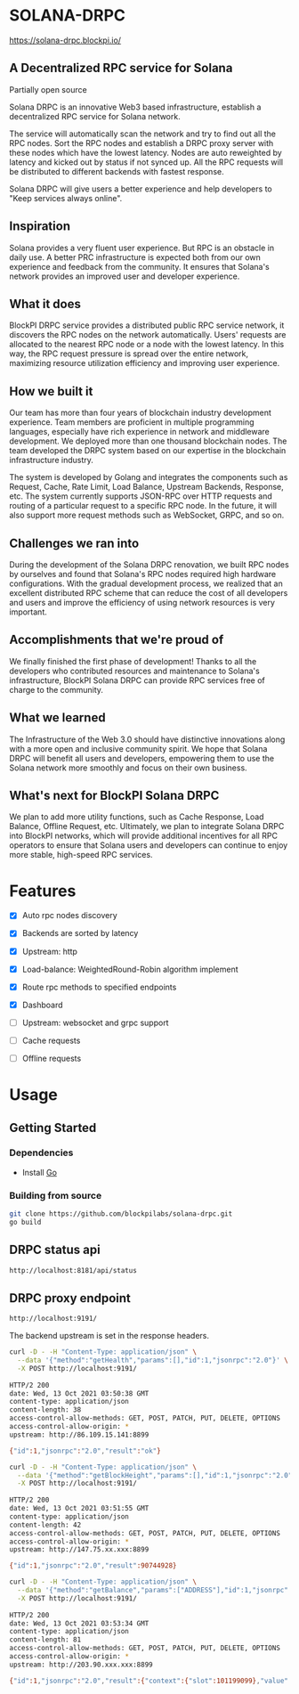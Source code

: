# SOLANA-DRPC

https://solana-drpc.blockpi.io/

## A Decentralized RPC service for Solana

Partially open source

Solana DRPC is an innovative Web3 based infrastructure,  establish a decentralized RPC service for Solana network.

The service will automatically scan the network and try to find out all the RPC nodes. Sort the RPC nodes and establish a DRPC proxy server with these nodes which have the lowest latency. Nodes are auto reweighted by latency and kicked out by status if not synced up. All the RPC requests will be distributed to different backends with fastest response.

Solana DRPC will give users a better experience and help developers to "Keep services always online".

## Inspiration

Solana provides a very fluent user experience. But RPC is an obstacle in daily use. A better PRC infrastructure is expected both from our own experience and feedback from the community. It ensures that Solana's network provides an improved user and developer experience.

## What it does

BlockPI DRPC service provides a distributed public RPC service network, it discovers the RPC nodes on the network automatically. Users' requests are allocated to the nearest RPC node or a node with the lowest latency. In this way, the RPC request pressure is spread over the entire network, maximizing resource utilization efficiency and improving user experience.

## How we built it

Our team has more than four years of blockchain industry development experience. Team members are proficient in multiple programming languages, especially have rich experience in network and middleware development. We deployed more than one thousand blockchain nodes. The team developed the DRPC system based on our expertise in the blockchain infrastructure industry.

The system is developed by Golang and integrates the components such as Request, Cache, Rate Limit, Load Balance, Upstream Backends, Response, etc. The system currently supports JSON-RPC over HTTP requests and routing of a particular request to a specific RPC node. In the future, it will also support more request methods such as WebSocket, GRPC, and so on.

## Challenges we ran into

During the development of the Solana DRPC renovation, we built RPC nodes by ourselves and found that Solana's RPC nodes required high hardware configurations.  With the gradual development process, we realized that an excellent distributed RPC scheme that can reduce the cost of all developers and users and improve the efficiency of using network resources is very important.



## Accomplishments that we're proud of

We finally finished the first phase of development! Thanks to all the developers who contributed resources and maintenance to Solana's infrastructure, BlockPI Solana DRPC can provide RPC services free of charge to the community.

## What we learned

The Infrastructure of the Web 3.0 should have distinctive innovations along with a more open and inclusive community spirit. We hope that Solana DRPC will benefit all users and developers, empowering them to use the Solana network more smoothly and focus on their own business.

## What's next for BlockPI Solana DRPC

We plan to add more utility functions, such as Cache Response, Load Balance, Offline Request, etc.  Ultimately, we plan to integrate Solana DRPC into BlockPI networks, which will provide additional incentives for all RPC operators to ensure that Solana users and developers can continue to enjoy more stable, high-speed RPC services.



<div style="page-break-after: always;"></div>


# Features

- [x] Auto rpc nodes discovery
- [x] Backends are sorted by latency
- [x] Upstream: http
- [x] Load-balance: WeightedRound-Robin algorithm implement
- [x] Route rpc methods to specified endpoints
- [x] Dashboard
- [ ] Upstream: websocket and grpc support
- [ ] Cache requests
- [ ] Offline requests




# Usage

## Getting Started

### Dependencies

- Install [Go](https://golang.org/doc/install)

### Building from source

```sh
git clone https://github.com/blockpilabs/solana-drpc.git
go build
```

<div style="page-break-after: always;"></div>

## DRPC status api

```sh
http://localhost:8181/api/status
```

## DRPC proxy endpoint

```sh
http://localhost:9191/
```

The backend upstream is set in the response headers.

```sh
curl -D - -H "Content-Type: application/json" \
  --data '{"method":"getHealth","params":[],"id":1,"jsonrpc":"2.0"}' \
  -X POST http://localhost:9191/
  
HTTP/2 200 
date: Wed, 13 Oct 2021 03:50:38 GMT
content-type: application/json
content-length: 38
access-control-allow-methods: GET, POST, PATCH, PUT, DELETE, OPTIONS
access-control-allow-origin: *
upstream: http://86.109.15.141:8899

{"id":1,"jsonrpc":"2.0","result":"ok"}
```

```sh
curl -D - -H "Content-Type: application/json" \
  --data '{"method":"getBlockHeight","params":[],"id":1,"jsonrpc":"2.0"}' \
  -X POST http://localhost:9191/
  
HTTP/2 200 
date: Wed, 13 Oct 2021 03:51:55 GMT
content-type: application/json
content-length: 42
access-control-allow-methods: GET, POST, PATCH, PUT, DELETE, OPTIONS
access-control-allow-origin: *
upstream: http://147.75.xx.xxx:8899

{"id":1,"jsonrpc":"2.0","result":90744928}
```

```sh
curl -D - -H "Content-Type: application/json" \
  --data '{"method":"getBalance","params":["ADDRESS"],"id":1,"jsonrpc":"2.0"}' \
  -X POST http://localhost:9191/
  
HTTP/2 200 
date: Wed, 13 Oct 2021 03:53:34 GMT
content-type: application/json
content-length: 81
access-control-allow-methods: GET, POST, PATCH, PUT, DELETE, OPTIONS
access-control-allow-origin: *
upstream: http://203.90.xxx.xxx:8899

{"id":1,"jsonrpc":"2.0","result":{"context":{"slot":101199099},"value":5565072}}
```